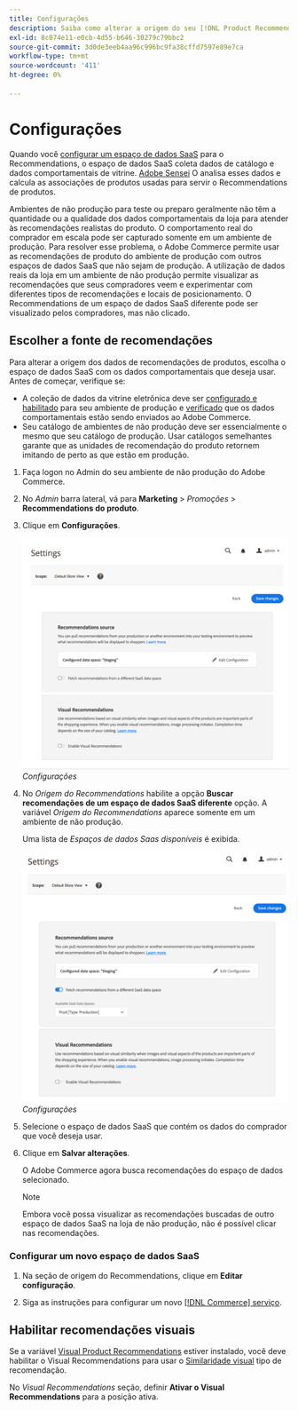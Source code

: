 ```yaml
---
title: Configurações
description: Saiba como alterar a origem do seu [!DNL Product Recommendations] dados e como ativar recomendações visuais.
exl-id: 8c074e11-e0cb-4d55-b646-30279c79bbc2
source-git-commit: 3d0de3eeb4aa96c996bc9fa38cffd7597e89e7ca
workflow-type: tm+mt
source-wordcount: '411'
ht-degree: 0%

---
```


# Configurações

Quando você [configurar um espaço de dados SaaS](https://experienceleague.adobe.com/docs/commerce-admin/config/services/saas.html) para o Recommendations, o espaço de dados SaaS coleta dados de catálogo e dados comportamentais de vitrine. [Adobe Sensei](https://www.adobe.com/sensei.html) O analisa esses dados e calcula as associações de produtos usadas para servir o Recommendations de produtos.

Ambientes de não produção para teste ou preparo geralmente não têm a quantidade ou a qualidade dos dados comportamentais da loja para atender às recomendações realistas do produto. O comportamento real do comprador em escala pode ser capturado somente em um ambiente de produção. Para resolver esse problema, o Adobe Commerce permite usar as recomendações de produto do ambiente de produção com outros espaços de dados SaaS que não sejam de produção. A utilização de dados reais da loja em um ambiente de não produção permite visualizar as recomendações que seus compradores veem e experimentar com diferentes tipos de recomendações e locais de posicionamento. O Recommendations de um espaço de dados SaaS diferente pode ser visualizado pelos compradores, mas não clicado.

## Escolher a fonte de recomendações

Para alterar a origem dos dados de recomendações de produtos, escolha o espaço de dados SaaS com os dados comportamentais que deseja usar. Antes de começar, verifique se:

- A coleção de dados da vitrine eletrônica deve ser [configurado e habilitado](install-configure.md) para seu ambiente de produção e [verificado](verify.md) que os dados comportamentais estão sendo enviados ao Adobe Commerce.
- Seu catálogo de ambientes de não produção deve ser essencialmente o mesmo que seu catálogo de produção. Usar catálogos semelhantes garante que as unidades de recomendação do produto retornem imitando de perto as que estão em produção.

1. Faça logon no Admin do seu ambiente de não produção do Adobe Commerce.

1. No _Admin_ barra lateral, vá para **Marketing** > _Promoções_ > **Recommendations do produto**.

1. Clique em **Configurações**.

   ![configurações de recomendação do produto](assets/settings.png)
   _Configurações_

1. No _Origem do Recommendations_ habilite a opção **Buscar recomendações de um espaço de dados SaaS diferente** opção. A variável _Origem do Recommendations_ aparece somente em um ambiente de não produção.

   Uma lista de _Espaços de dados Saas disponíveis_ é exibida.

   ![configurações de recomendação do produto](assets/settings-select-saas.png)
   _Configurações_

1. Selecione o espaço de dados SaaS que contém os dados do comprador que você deseja usar.

1. Clique em **Salvar alterações**.

   O Adobe Commerce agora busca recomendações do espaço de dados selecionado.

   >[!NOTE]
   >
   > Embora você possa visualizar as recomendações buscadas de outro espaço de dados SaaS na loja de não produção, não é possível clicar nas recomendações.

### Configurar um novo espaço de dados SaaS

1. Na seção de origem do Recommendations, clique em **Editar configuração**.

1. Siga as instruções para configurar um novo [[!DNL Commerce] serviço](/help/landing/saas.md).

## Habilitar recomendações visuais

Se a variável [Visual Product Recommendations](install-configure.md) estiver instalado, você deve habilitar o Visual Recommendations para usar o [Similaridade visual](type.md#visualsim) tipo de recomendação.

No _Visual Recommendations_ seção, definir **Ativar o Visual Recommendations** para a posição ativa.
